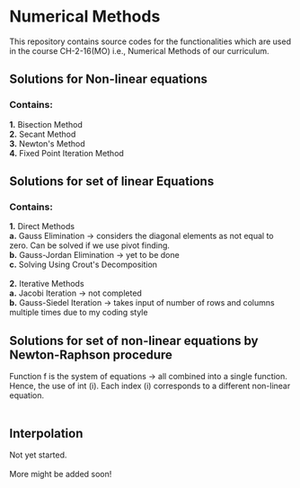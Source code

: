 # Numerical Methods
This repository contains source codes for the functionalities which are used in the course CH-2-16(MO) i.e., Numerical Methods of our curriculum.

<h2>Solutions for Non-linear equations</h2>
<h3>Contains:</h3>
    <b>1.</b> Bisection Method
<br><b>2.</b> Secant Method
<br><b>3.</b> Newton's Method
<br><b>4.</b> Fixed Point Iteration Method
<br>

<h2>Solutions for set of linear Equations</h2>
<h3>Contains:</h3>
<b>1.</b> Direct Methods<br>
<b>a.</b> Gauss Elimination -> considers the diagonal elements as not equal to zero. Can be solved if we use pivot finding.<br>
<b>b.</b> Gauss-Jordan Elimination -> yet to be done<br>
<b>c.</b> Solving Using Crout's Decomposition<br>
<br>
<b>2.</b> Iterative Methods<br>
<b>a.</b> Jacobi Iteration -> not completed<br>
<b>b.</b> Gauss-Siedel Iteration -> takes input of number of rows and columns multiple times due to my coding style
<h2>Solutions for set of non-linear equations by Newton-Raphson procedure</h2>Function f is the system of equations -> all combined into a single function. Hence, the use of int (i).
Each index (i) corresponds to a different non-linear equation.
<br></br>
<h2>Interpolation</h2>
Not yet started.
<br></br>
More might be added soon!
<br>
<br>
<br>

<!-- # Workflow
if ( function.works() && function.belongs_to(matrix) )<br>
{
<br>(matrix.h) <-- function<br>
}<br>
else<br>
{
<br>(others.h) <-- function<br>
}<br> -->